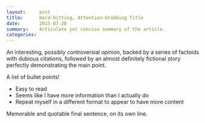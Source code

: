 ```yaml
---
layout:     post
title:      Hard-Hitting, Attention-Grabbing Title
date:       2015-07-20
summary:    Articulate yet concise summary of the article.
categories: 
---
```


An interesting, possibly controversial opinion, backed by a series of factoids with dubious citations, followed by an almost definitely fictional story perfectly demonstrating the main point.


A list of bullet points!

* Easy to read
* Seems like I have more information than I actually do
* Repeat myself in a different format to appear to have more content


Memorable and quotable final sentence, on its own line.